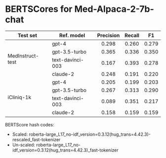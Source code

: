 # BERTSCores for Med-Alpaca-2-7b-chat

<table>
  <thead>
    <tr>
      <th>Test set</th>
      <th>Ref. model</th>
      <th>Precision</th>
      <th>Recall</th>
      <th>F1</th>
    </tr>
  </thead>
  <tbody>
    <tr>
      <td rowspan="4">MedInstruct-test</td>
      <td>gpt-4</td>
      <td style="text-align: center;">0.298</td>
      <td style="text-align: center;">0.260</td>
      <td style="text-align: center;">0.279</td>
    </tr>
    <tr>
      <td>gpt-3.5-turbo</td>
      <td style="text-align: center;">0.365</td>
      <td style="text-align: center;">0.336</td>
      <td style="text-align: center;">0.350</td>
    </tr>
    <tr>
      <td>text-davinci-003</td>
      <td style="text-align: center;">0.167</td>
      <td style="text-align: center;">0.393</td>
      <td style="text-align: center;">0.278</td>
    </tr>
    <tr>
      <td>claude-2</td>
      <td style="text-align: center;">0.248</td>
      <td style="text-align: center;">0.191</td>
      <td style="text-align: center;">0.220</td>
    </tr>
    <tr>
      <td rowspan="4">iCliniq-1k</td>
      <td>gpt-4</td>
      <td style="text-align: center;">0.205</td>
      <td style="text-align: center;">0.199</td>
      <td style="text-align: center;">0.203</td>
    </tr>
    <tr>
      <td>gpt-3.5-turbo</td>
      <td style="text-align: center;">0.267</td>
      <td style="text-align: center;">0.313</td>
      <td style="text-align: center;">0.290</td>
    </tr>
    <tr>
      <td>text-davinci-003</td>
      <td style="text-align: center;">0.089</td>
      <td style="text-align: center;">0.351</td>
      <td style="text-align: center;">0.217</td>
    </tr>
    <tr>
      <td>claude-2</td>
      <td style="text-align: center;">0.158</td>
      <td style="text-align: center;">0.159</td>
      <td style="text-align: center;">0.159</td>
    </tr>
  </tbody>
</table>

BERTScore hash codes:

- Scaled: roberta-large_L17_no-idf_version=0.3.12(hug_trans=4.42.3)-rescaled_fast-tokenizer
- Un-scaled: roberta-large_L17_no-idf_version=0.3.12(hug_trans=4.42.3)_fast-tokenizer
